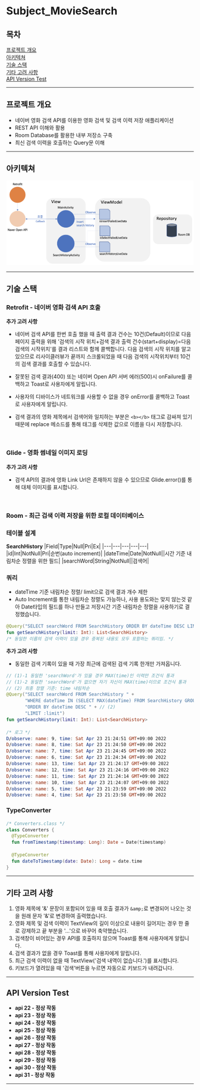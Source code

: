 # Subject_MovieSearch
## 목차
[프로젝트 개요](#프로젝트-개요)  
[아키텍쳐](#아키텍쳐)  
[기술 스택](#기술-스택)  
[기타 고려 사항](#기타-고려-사항)  
[API Version Test](#api-version-test)

---
## 프로젝트 개요
* 네이버 영화 검색 API를 이용한 영화 검색 및 검색 이력 저장 애플리케이션
* REST API 이해와 활용
* Room Database를 활용한 내부 저장소 구축
* 최신 검색 이력을 호출하는 Query문 이해

---
## 아키텍쳐
<img src="/readme_resource/architecture.png"/>

---

## 기술 스택
### Retrofit - 네이버 영화 검색 API 호출
<b>추가 고려 사항</b>  
* 네이버 검색 API를 한번 호출 했을 때 출력 결과 건수는 10건(Default)이므로 다음 페이지 출력을 위해 '검색의 시작 위치+검색 결과 출력 건수(start+display)=다음 검색의 시작위치'를 결과 리스트와 함께 콜백합니다. 다음 검색의 시작 위치를 알고 있으므로 리사이클러뷰가 끝까지 스크롤되었을 때 다음 검색의 시작위치부터 10건의 검색 결과를 호출할 수 있습니다.

* 잘못된 검색 결과(400) 또는 네이버 Open API 서버 에러(500)시 onFailure를 콜백하고 Toast로 사용자에게 알립니다.

* 사용자의 디바이스가 네트워크를 사용할 수 없을 경우 onError를 콜백하고 Toast로 사용자에게 알립니다.

* 검색 결과의 영화 제목에서 검색어와 일치하는 부분은 ```<b></b>``` 태그로 감싸져 있기 때문에 replace 메소드를 통해 태그를 삭제한 값으로 이름을 다시 저장합니다.

&nbsp;
### Glide - 영화 썸네일 이미지 로딩
<b>추가 고려 사항</b>  
* 검색 API의 결과에 영화 Link Url은 존재하지 않을 수 있으므로 Glide.error()를 통해 대체 이미지를 표시합니다.

&nbsp;
### Room - 최근 검색 이력 저장을 위한 로컬 데이터베이스
### 테이블 설계  
<b>SearchHistory</b>
|Field|Type|Null|Pri|Ex|
|---|---|---|---|---|
|id|Int|NotNull|Pri|순번(auto increment)|
|dateTime|Date|NotNull||시간 기준 내림차순 정렬을 위한 필드|
|searchWord|String|NotNull||검색어|

### 쿼리
* dateTime 기준 내림차순 정렬/ limit으로 검색 결과 개수 제한
* Auto Increment를 통한 내림차순 정렬도 가능하나, 사용 용도와는 맞지 않는것 같아 Date타입의 필드를 하나 만들고 저장시간 기준 내림차순 정렬을 사용하기로 결정했습니다.
```kotlin
@Query("SELECT searchWord FROM SearchHistory ORDER BY dateTime DESC LIMIT :limit")
fun getSearchHistory(limit: Int): List<SearchHistory>
/* 동일한 이름의 검색 이력이 있을 경우 중복된 내용도 모두 포함하는 쿼리임. */
```

<b>추가 고려 사항</b>  
* 동일한 검색 기록이 있을 때 가장 최근에 검색된 검색 기록 한개만 가져옵니다.
```kotlin
// (1)-1 동일한 'searchWord'가 있을 경우 MAX(time)인 이력만 조건식 통과
// (1)-2 동일한 'searchWord'가 없으면 자기 자신이 MAX(time)이므로 조건식 통과
// (2) 최종 정렬 기준: time 내림차순
@Query("SELECT searchWord FROM SearchHistory " +
       "WHERE dateTime IN (SELECT MAX(dateTime) FROM SearchHistory GROUP BY searchWord) " + // (1)
       "ORDER BY dateTime DESC " + // (2)
       "LIMIT :limit")
fun getSearchHistory(limit: Int): List<SearchHistory>

/* 로그 */
D/observe: name: 9, time: Sat Apr 23 21:24:51 GMT+09:00 2022
D/observe: name: 8, time: Sat Apr 23 21:24:50 GMT+09:00 2022
D/observe: name: 7, time: Sat Apr 23 21:24:45 GMT+09:00 2022
D/observe: name: 6, time: Sat Apr 23 21:24:34 GMT+09:00 2022
D/observe: name: 13, time: Sat Apr 23 21:24:17 GMT+09:00 2022
D/observe: name: 12, time: Sat Apr 23 21:24:16 GMT+09:00 2022
D/observe: name: 11, time: Sat Apr 23 21:24:14 GMT+09:00 2022
D/observe: name: 10, time: Sat Apr 23 21:24:07 GMT+09:00 2022
D/observe: name: 5, time: Sat Apr 23 21:23:59 GMT+09:00 2022
D/observe: name: 4, time: Sat Apr 23 21:23:58 GMT+09:00 2022
```

### TypeConverter  
```kotlin
/* Converters.class */
class Converters {
  @TypeConverter
  fun fromTimestamp(timestamp: Long): Date = Date(timestamp)

  @TypeConverter
  fun dateToTimestamp(date: Date): Long = date.time
}
```

---
## 기타 고려 사항
1. 영화 제목에 '&' 문장이 포함되어 있을 때 호출 결과가 ```&amp;```로 변경되어 나오는 것을 원래 문자 '&'로 변경하여 출력했습니다.
2. 영화 제목 및 검색 이력이 TextView의 길이 이상으로 내용이 길어지는 경우 한 줄로 강제하고 끝 부분을 '...'으로 바꾸어 축약했습니다.
3. 검색창이 비어있는 경우 API를 호출하지 않으며 Toast를 통해 사용자에게 알립니다.
4. 검색 결과가 없을 경우 Toast를 통해 사용자에게 알립니다.
5. 최근 검색 이력이 없을 때 TextView('검색 내역이 없습니다.')를 표시합니다.
6. 키보드가 열려있을 때 '검색'버튼을 누르면 자동으로 키보드가 내려갑니다.
---
## API Version Test
* <b>api 22 - 정상 작동</b>
* <b>api 23 - 정상 작동</b>
* <b>api 24 - 정상 작동</b>
* <b>api 25 - 정상 작동</b>
* <b>api 26 - 정상 작동</b>
* <b>api 27 - 정상 작동</b>
* <b>api 28 - 정상 작동</b>
* <b>api 29 - 정상 작동</b>
* <b>api 30 - 정상 작동</b>
* <b>api 31 - 정상 작동</b>
---
